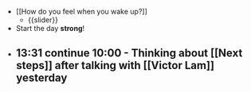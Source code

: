 - [[How do you feel when you wake up?]]
    - {{slider}}
- Start the day **strong**!
- 13:31 continue 10:00 - Thinking about [[Next steps]] after talking with [[Victor Lam]] yesterday
    - 
